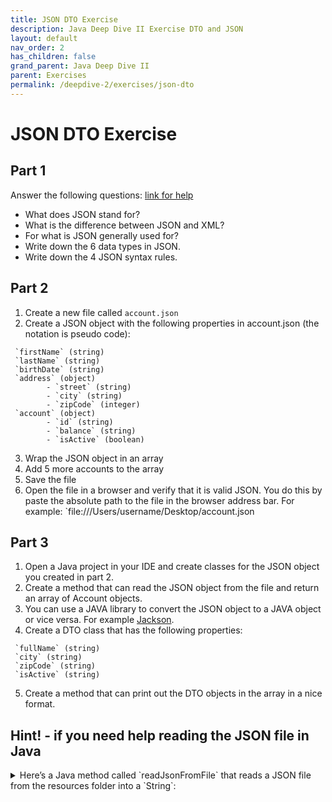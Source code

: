 ```yaml
---
title: JSON DTO Exercise
description: Java Deep Dive II Exercise DTO and JSON
layout: default
nav_order: 2
has_children: false
grand_parent: Java Deep Dive II
parent: Exercises
permalink: /deepdive-2/exercises/json-dto
---
```


# JSON DTO Exercise

## Part 1

Answer the following questions: [link for help](https://www.w3schools.com/js/js_json_intro.asp)

* What does JSON stand for?
* What is the difference between JSON and XML?
* For what is JSON generally used for?
* Write down the 6 data types in JSON.
* Write down the 4 JSON syntax rules.

## Part 2

1. Create a new file called `account.json`
2. Create a JSON object with the following properties in account.json (the notation is pseudo code):

```plaintext
 `firstName` (string)
 `lastName` (string)
 `birthDate` (string)
 `address` (object)
        - `street` (string)
        - `city` (string)
        - `zipCode` (integer)
 `account` (object)
        - `id` (string)
        - `balance` (string)
        - `isActive` (boolean)
```

3. Wrap the JSON object in an array
4. Add 5 more accounts to the array
5. Save the file
6. Open the file in a browser and verify that it is valid JSON. You do this by paste the absolute path to the file in the browser address bar. For example: `file:///Users/username/Desktop/account.json

## Part 3

1. Open a Java project in your IDE and create classes for the JSON object you created in part 2.
2. Create a method that can read the JSON object from the file and return an array of Account objects.
3. You can use a JAVA library to convert the JSON object to a JAVA object or vice versa. For example [Jackson](../../toolbox/dataintegration/jackson.md).
4. Create a DTO class that has the following properties:

```plaintext
 `fullName` (string)
 `city` (string)
 `zipCode` (string)
 `isActive` (string)
```

5. Create a method that can print out the DTO objects in the array in a nice format.

## Hint! - if you need help reading the JSON file in Java

<details markdown="block">
<summary>
Here’s a Java method called `readJsonFromFile` that reads a JSON file from the resources folder into a `String`:
</summary>

```java
import java.io.BufferedReader;
import java.io.IOException;
import java.io.InputStream;
import java.io.InputStreamReader;
import java.nio.charset.StandardCharsets;
import java.util.stream.Collectors;

public class JsonFileReader {

    public static String readJsonFromFile(String filename) {
        // Get the resource file from the classpath
        InputStream inputStream = JsonFileReader.class.getClassLoader().getResourceAsStream(filename);

        if (inputStream == null) {
            throw new IllegalArgumentException("File not found: " + filename);
        }

        // Read the file content into a string
        try (BufferedReader reader = new BufferedReader(new InputStreamReader(inputStream, StandardCharsets.UTF_8))) {
            return reader.lines().collect(Collectors.joining("\n"));
        } catch (IOException e) {
            throw new RuntimeException("Failed to read the file: " + filename, e);
        }
    }
}
```

### Explanation

1. **`InputStream`**: This reads the file as a stream from the resources folder using `getResourceAsStream()`.
2. **`BufferedReader`**: Wraps the input stream for efficient reading.
3. **`Collectors.joining("\n")`**: Collects the lines of the file into a single string, separated by newlines.
4. **Exception Handling**: If the file is not found, an `IllegalArgumentException` is thrown. If an I/O error occurs, a `RuntimeException` is thrown.

### How to use

Place your JSON file in the `resources` folder, and call the method like this:

```java
String jsonString = JsonFileReader.readJsonFromFile("data.json");
System.out.println(jsonString);
```

This will read the contents of the `data.json` file into a `String`. Make sure the JSON file is in the `resources` folder within the project structure.

</details>
